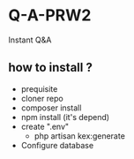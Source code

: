 # Q-A-PRW2
Instant Q&amp;A 

## how to install ?
- prequisite
- cloner repo
- composer install 
- npm install (it's depend)
- create ".env"
  - php artisan kex:generate 
- Configure database 
